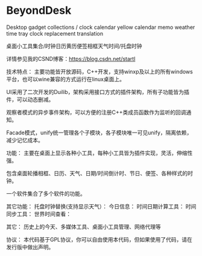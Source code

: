 # BeyondDesk
Desktop gadget collections / clock calendar yellow calendar memo weather time tray clock replacement translation

桌面小工具集合/时钟日历黄历便签相框天气时间/托盘时钟

详情参见我的CSND博客：https://blog.csdn.net/startl

技术特点：
主要功能皆开放源码，C++开发，支持winxp及以上的所有windows平台，也可以wine兼容的方式运行在linux桌面上。

UI采用了二次开发的Duilib，架构采用接口方式的插件架构，所有子功能皆为插件，可以动态删减。

观察者模式的异步事件架构，可以方便的注册C++类成员函数作为监听的回调通知。

Facade模式，unify统一管理各个子模块，各子模块唯一可见unify，隔离依赖，减少记忆成本。

功能：
主要在桌面上显示各种小工具，每种小工具皆为插件实现，灵活，伸缩性强。

包含桌面轮播相框、日历、天气、日期/时间倒计时、节日、便签、各种样式的时钟。

一个软件集合了多个软件的功能。

其它功能：
托盘时钟替换(支持显示天气）：
今日信息：
时间日期计算工具：
时间同步工具：
世界时间查看：

其它：
历史上的今天、多媒体工具、桌面小工具管理、网络代理等

协议：
本代码基于GPL协议，你可以自由使用本代码，但如果使用了代码，请在发行版中做出声明。

